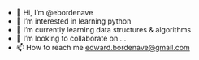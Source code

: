 - 👋 Hi, I’m @ebordenave
- 👀 I’m interested in learning python
- 🌱 I’m currently learning data structures & algorithms
- 💞️ I’m looking to collaborate on ...
- 📫 How to reach me edward.bordenave@gmail.com

<!---
ebordenave/ebordenave is a ✨ special ✨ repository because its `README.md` (this file) appears on your GitHub profile.
You can click the Preview link to take a look at your changes.
--->

